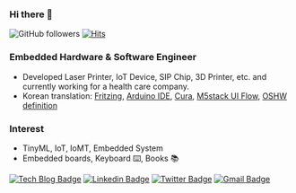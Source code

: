 ### Hi there 👋

<div align=left>

![GitHub followers](https://img.shields.io/github/followers/jbkim?style=social)
[![Hits](https://hits.seeyoufarm.com/api/count/incr/badge.svg?url=https%3A%2F%2Fgithub.com%2Fjbkim&count_bg=%2379C83D&title_bg=%23555555&icon=&icon_color=%23E7E7E7&title=hits&edge_flat=false)](https://hits.seeyoufarm.com)

</div>

### Embedded Hardware & Software Engineer
- Developed Laser Printer, IoT Device, SIP Chip, 3D Printer, etc. and currently working for a health care company.
- Korean translation: [Fritzing](https://fritzing.org/), [Arduino IDE](https://www.transifex.com/mbanzi/arduino-ide-15/dashboard/), [Cura](https://github.com/Ultimaker/Cura), [M5stack UI Flow](https://flow.m5stack.com/), [OSHW definition](https://www.oshwa.org/definition/korean/)

### Interest
- TinyML, IoT, IoMT, Embedded System
- Embedded boards, Keyboard ⌨️, Books 📚


<div align=left>


[![Tech Blog Badge](http://img.shields.io/badge/-Tech%20blog-black?style=flat-square&logo=wordpress&link=https://openmicrolab.com/)](https://openmicrolab.com/) 
[![Linkedin Badge](https://img.shields.io/badge/-LinkedIn-blue?style=flat-square&logo=Linkedin&logoColor=white&link=https://www.linkedin.com/in/jinbuhmkim/)](https://www.linkedin.com/in/jinbuhmkim/) 
[![Twitter Badge](https://img.shields.io/twitter/follow/EspressoDopio?style=social&logo=Twitter&link=https://twitter.com/espressodopio)](https://twitter.com/espressodopio)
[![Gmail Badge](https://img.shields.io/badge/-Gmail-d14836?style=flat-square&logo=Gmail&logoColor=white&link=mailto:Jinbuhm.Kim@gmail.com)](mailto:Jinbuhm.Kim@gmail.com)
<!-- [![Instagram Badge](https://img.shields.io/badge/-Instagram-dd2a7b?style=flat-square&logo=instagram&logoColor=white&link=https://www.instagram.com/jinbuhm/)](https://www.instagram.com/jinbuhm/) -->

</div>

<!--
Here are some ideas to get you started:
- 🔭 I’m currently working on ...
- 🌱 I’m currently learning ...
- 👯 I’m looking to collaborate on ...
- 🤔 I’m looking for help with ...
- 💬 Ask me about ...
- 📫 How to reach me: ...
- 😄 Pronouns: ...
- ⚡ Fun fact: ...
-->

